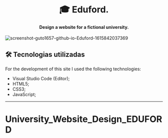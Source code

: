 <h1 align="center">
🎓 Eduford.
</h1>

<h4 align="center">
 Design a website for a fictional university.
</h4>

![screenshot-guto1657-github-io-Eduford-1615842037369](https://user-images.githubusercontent.com/70277574/111221110-d50fef00-85b8-11eb-9c7f-8b527cf7c7a4.png)

## 🛠 Tecnologias utilizadas
For the development of this site I used the following technologies:
- Visual Studio Code (Editor);
- HTML5;
- CSS3;
- JavaScript;
---
# University_Website_Design_EDUFORD
